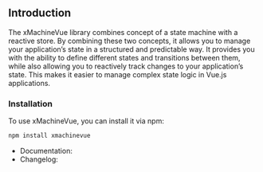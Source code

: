 ## Introduction
The xMachineVue library combines concept of a state machine with a reactive store. By combining these two concepts, it allows you to manage your application’s state in a structured and predictable way. It provides you with the ability to define different states and transitions between them, while also allowing you to reactively track changes to your application’s state. This makes it easier to manage complex state logic in Vue.js applications.

### Installation
To use xMachineVue, you can install it via npm:

```bash
npm install xmachinevue
```

- Documentation: 
- Changelog: 